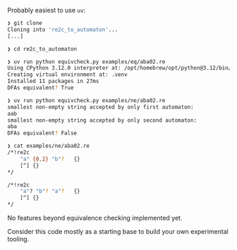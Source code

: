 Probably easiest to use `uv`:

```sh
❯ git clone 
Cloning into 're2c_to_automaton'...
[...]

❯ cd re2c_to_automaton 

❯ uv run python equivcheck.py examples/eq/aba02.re 
Using CPython 3.12.0 interpreter at: /opt/homebrew/opt/python@3.12/bin/python3.12
Creating virtual environment at: .venv
Installed 11 packages in 27ms
DFAs equivalent? True

❯ uv run python equivcheck.py examples/ne/aba02.re
smallest non-empty string accepted by only first automaton:
aab
smallest non-empty string accepted by only second automaton:
aba
DFAs equivalent? False

❯ cat examples/ne/aba02.re
/*!re2c
    "a" {0,2} "b"?   {}
    [^] {}
*/

/*!re2c
    "a"? "b"? "a"?   {}
    [^] {}
*/
```

No features beyond equivalence checking implemented yet.

Consider this code mostly as a starting base to build your own
experimental tooling.
